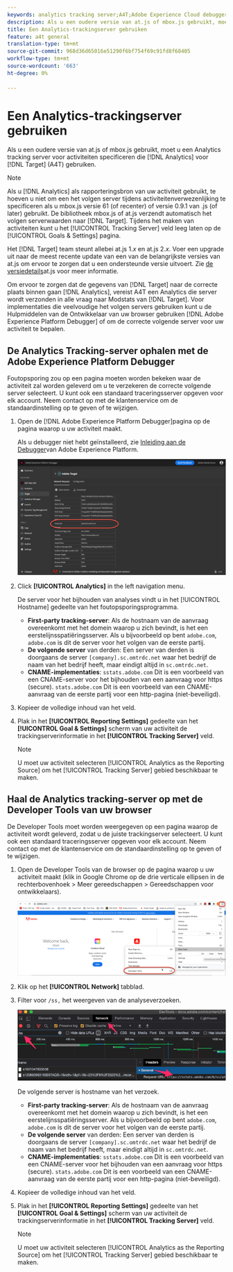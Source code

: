 ```yaml
---
keywords: analytics tracking server;A4T;Adobe Experience Cloud debugger;Adobe Experience Platform debugger;reporting source;developer tools
description: Als u een oudere versie van at.js of mbox.js gebruikt, moet u een analytische volgende server voor activiteiten specificeren die Analytics voor Doel (A4T) gebruiken.
title: Een Analytics-trackingserver gebruiken
feature: a4t general
translation-type: tm+mt
source-git-commit: 968d36d65016e51290f6bf754f69c91fd8f68405
workflow-type: tm+mt
source-wordcount: '663'
ht-degree: 0%

---
```



# Een Analytics-trackingserver gebruiken

Als u een oudere versie van at.js of mbox.js gebruikt, moet u een Analytics tracking server voor activiteiten specificeren die [!DNL Analytics] voor [!DNL Target] (A4T) gebruiken.

>[!NOTE]
>
>Als u [!DNL Analytics] als rapporteringsbron van uw activiteit gebruikt, te hoeven u niet om een het volgen server tijdens activiteitenverwezenlijking te specificeren als u mbox.js versie 61 (of recenter) of versie 0.9.1 van .js (of later) gebruikt. De bibliotheek mbox.js of at.js verzendt automatisch het volgen serverwaarden naar [!DNL Target]. Tijdens het maken van activiteiten kunt u het [!UICONTROL Tracking Server] veld leeg laten op de [!UICONTROL Goals & Settings] pagina.
>
>Het [!DNL Target] team steunt allebei at.js 1.*x* en at.js 2.*x*. Voer een upgrade uit naar de meest recente update van een van de belangrijkste versies van at.js om ervoor te zorgen dat u een ondersteunde versie uitvoert. Zie [de versiedetails](/help/c-implementing-target/c-implementing-target-for-client-side-web/target-atjs-versions.md)at.js voor meer informatie.

Om ervoor te zorgen dat de gegevens van [!DNL Target] naar de correcte plaats binnen gaan [!DNL Analytics], vereist A4T een Analytics die server wordt verzonden in alle vraag naar Modstats van [!DNL Target]. Voor implementaties die veelvoudige het volgen servers gebruiken kunt u de Hulpmiddelen van de Ontwikkelaar van uw browser gebruiken [!DNL Adobe Experience Platform Debugger] of om de correcte volgende server voor uw activiteit te bepalen.

## De Analytics Tracking-server ophalen met de Adobe Experience Platform Debugger

Foutopsporing zou op een pagina moeten worden bekeken waar de activiteit zal worden geleverd om u te verzekeren de correcte volgende server selecteert. U kunt ook een standaard traceringsserver opgeven voor elk account. Neem contact op met de klantenservice om de standaardinstelling op te geven of te wijzigen.

1. Open de [!DNL Adobe Experience Platform Debugger]pagina op de pagina waarop u uw activiteit maakt.

   Als u debugger niet hebt geïnstalleerd, zie [Inleiding aan de Debugger](https://experienceleague.adobe.com/docs/platform-learn/tutorials/data-ingestion/web-sdk/introduction-to-the-experience-platform-debugger.html)van Adobe Experience Platform.

   ![](assets/Screen_DebuggerTrackServ.png)

1. Click **[!UICONTROL Analytics]** in the left navigation menu.

   De server voor het bijhouden van analyses vindt u in het [!UICONTROL Hostname] gedeelte van het foutopsporingsprogramma.

   * **First-party tracking-server**: Als de hostnaam van de aanvraag overeenkomt met het domein waarop u zich bevindt, is het een eerstelijnsspatiëringsserver. Als u bijvoorbeeld op bent `adobe.com`, `adobe.com` is dit de server voor het volgen van de eerste partij.
   * **De volgende server** van derden: Een server van derden is doorgaans de server `[company].sc.omtrdc.net` waar het bedrijf de naam van het bedrijf heeft, maar eindigt altijd in `sc.omtrdc.net`.
   * **CNAME-implementaties**: `sstats.adobe.com` Dit is een voorbeeld van een CNAME-server voor het bijhouden van een aanvraag voor https (secure). `stats.adobe.com` Dit is een voorbeeld van een CNAME-aanvraag van de eerste partij voor een http-pagina (niet-beveiligd).

1. Kopieer de volledige inhoud van het veld.

1. Plak in het **[!UICONTROL Reporting Settings]** gedeelte van het **[!UICONTROL Goal & Settings]** scherm van uw activiteit de trackingserverinformatie in het **[!UICONTROL Tracking Server]** veld.

   >[!NOTE]
   >
   >U moet uw activiteit selecteren [!UICONTROL Analytics as the Reporting Source] om het [!UICONTROL Tracking Server] gebied beschikbaar te maken.

## Haal de Analytics tracking-server op met de Developer Tools van uw browser

De Developer Tools moet worden weergegeven op een pagina waarop de activiteit wordt geleverd, zodat u de juiste trackingserver selecteert. U kunt ook een standaard traceringsserver opgeven voor elk account. Neem contact op met de klantenservice om de standaardinstelling op te geven of te wijzigen.

1. Open de Developer Tools van de browser op de pagina waarop u uw activiteit maakt (klik in Google Chrome op de drie verticale ellipsen in de rechterbovenhoek > Meer gereedschappen > Gereedschappen voor ontwikkelaars).

   ![Gereedschappen voor Chrome-ontwikkelaars](/help/c-integrating-target-with-mac/a4t/assets/chrome-dev-tools.png)

1. Klik op het **[!UICONTROL Network]** tabblad.

1. Filter voor `/ss,` het weergeven van de analyseverzoeken.

   ![De ontwikkelaars van Chrome hulpmiddelen met /ss onderzoek](/help/c-integrating-target-with-mac/a4t/assets/chrome-search.png)

   De volgende server is hostname van het verzoek.

   * **First-party tracking-server**: Als de hostnaam van de aanvraag overeenkomt met het domein waarop u zich bevindt, is het een eerstelijnsspatiëringsserver. Als u bijvoorbeeld op bent `adobe.com`, `adobe.com` is dit de server voor het volgen van de eerste partij.
   * **De volgende server** van derden: Een server van derden is doorgaans de server `[company].sc.omtrdc.net` waar het bedrijf de naam van het bedrijf heeft, maar eindigt altijd in `sc.omtrdc.net`.
   * **CNAME-implementaties**: `sstats.adobe.com` Dit is een voorbeeld van een CNAME-server voor het bijhouden van een aanvraag voor https (secure). `stats.adobe.com` Dit is een voorbeeld van een CNAME-aanvraag van de eerste partij voor een http-pagina (niet-beveiligd).

1. Kopieer de volledige inhoud van het veld.

1. Plak in het **[!UICONTROL Reporting Settings]** gedeelte van het **[!UICONTROL Goal & Settings]** scherm van uw activiteit de trackingserverinformatie in het **[!UICONTROL Tracking Server]** veld.

   >[!NOTE]
   >
   >U moet uw activiteit selecteren [!UICONTROL Analytics as the Reporting Source] om het [!UICONTROL Tracking Server] gebied beschikbaar te maken.

